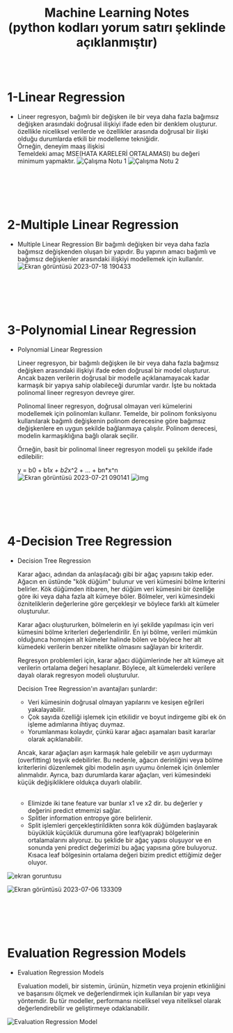 # <h1 align="center">Machine Learning Notes <br>(python kodları yorum satırı şeklinde açıklanmıştır)</h1>
<br><br>
# 1-Linear Regression
- Lineer regresyon, bağımlı bir değişken ile bir veya daha fazla bağımsız değişken arasındaki doğrusal ilişkiyi ifade eden bir denklem oluşturur.
  özellikle niceliksel verilerde ve özellikler arasında doğrusal bir ilişki olduğu durumlarda etkili bir modelleme tekniğidir.<br> Örneğin, deneyim maaş ilişkisi <br>
  Temeldeki amaç MSE(HATA KARELERİ ORTALAMASI) bu değeri minimum yapmaktır.
![Çalışma Notu 1](https://github.com/erdemttas/Machine-Learning/assets/100941281/6ecb3086-2251-4310-8b90-5b7dfb343158)
![Çalışma Notu 2](https://github.com/erdemttas/Machine-Learning/assets/100941281/0cfa5607-483a-4a11-8bb3-914e289f58c9)

<br><br><br><br>

# 2-Multiple Linear Regression
- Multiple Linear Regression
    Bir bağımlı değişken bir veya daha fazla bağımsız değişkenden oluşan bir yapıdır.
    Bu yapının amacı bağımlı ve bağımsız değişkenler arasındaki  ilişkiyi modellemek için kullanılır.
![Ekran görüntüsü 2023-07-18 190433](https://github.com/erdemttas/Machine-Learning/assets/100941281/456f2bd7-135c-4385-bea3-33f20156b89a)

<br><br><br><br>

# 3-Polynomial Linear Regression
- Polynomial Linear Regression
    
    Lineer regresyon, bir bağımlı değişken ile bir veya daha fazla bağımsız değişken arasındaki ilişkiyi ifade eden doğrusal bir model oluşturur. Ancak bazen verilerin doğrusal bir modelle 
    açıklanamayacak kadar karmaşık bir yapıya sahip olabileceği durumlar vardır. İşte bu noktada polinomal lineer regresyon devreye girer.
    
    Polinomal lineer regresyon, doğrusal olmayan veri kümelerini modellemek için polinomları kullanır. Temelde, bir polinom fonksiyonu kullanılarak bağımlı değişkenin polinom derecesine        göre 
    bağımsız değişkenlere en uygun şekilde bağlanmaya çalışılır. Polinom derecesi, modelin karmaşıklığına bağlı olarak seçilir.
    
    Örneğin, basit bir polinomal lineer regresyon modeli şu şekilde ifade edilebilir:
    
    y = b0 + b1*x + b2*x^2 + ... + bn*x^n
  ![Ekran görüntüsü 2023-07-21 090141](https://github.com/erdemttas/Machine-Learning/assets/100941281/7f3b67e4-2320-41cb-9b0b-b6d8ce2475f7)
![img](https://github.com/erdemttas/Machine-Learning/assets/100941281/c35f8045-aa61-4bac-ab52-329911f40433)

<br><br><br><br>

# 4-Decision Tree Regression
- Decision Tree Regression
    
    Karar ağacı, adından da anlaşılacağı gibi bir ağaç yapısını takip eder. Ağacın en üstünde "kök düğüm" bulunur ve veri kümesini bölme kriterini belirler. Kök düğümden itibaren, her düğüm veri kümesini bir özelliğe göre iki veya daha fazla alt kümeye böler. Bölmeler, veri kümesindeki özniteliklerin değerlerine göre gerçekleşir ve böylece farklı alt kümeler oluşturulur.
    
    Karar ağacı oluştururken, bölmelerin en iyi şekilde yapılması için veri kümesini bölme kriterleri değerlendirilir. En iyi bölme, verileri mümkün olduğunca homojen alt kümeler halinde bölen ve böylece her alt kümedeki verilerin benzer nitelikte olmasını sağlayan bir kriterdir.
    
    Regresyon problemleri için, karar ağacı düğümlerinde her alt kümeye ait verilerin ortalama değeri hesaplanır. Böylece, alt kümelerdeki verilere dayalı olarak regresyon modeli oluşturulur.
    
    Decision Tree Regression'ın avantajları şunlardır:
    
    - Veri kümesinin doğrusal olmayan yapılarını ve kesişen eğrileri yakalayabilir.
    - Çok sayıda özelliği işlemek için etkilidir ve boyut indirgeme gibi ek ön işleme adımlarına ihtiyaç duymaz.
    - Yorumlanması kolaydır, çünkü karar ağacı aşamaları basit kararlar olarak açıklanabilir.
    
    Ancak, karar ağaçları aşırı karmaşık hale gelebilir ve aşırı uydurmayı (overfitting) teşvik edebilirler. Bu nedenle, ağacın derinliğini veya bölme kriterlerini düzenlemek gibi modelin aşırı uyumu önlemek için önlemler alınmalıdır. Ayrıca, bazı durumlarda karar ağaçları, veri kümesindeki küçük değişikliklere oldukça duyarlı olabilir. <br><br>

    - Elimizde iki tane feature var bunlar x1 ve x2 dir. bu değerler y değerini predict etmemizi sağlar.
    - Splitler information entropye göre belirlenir.
    - Split işlemleri gerçekleştirildikten sonra kök düğümden başlayarak büyüklük küçüklük  durumuna göre leaf(yaprak) bölgelerinin ortalamalarını alıyoruz. bu şeklide bir ağaç yapısı oluşuyor ve en sonunda yeni predict değerimizi bu ağaç yapısına göre buluyoruz. Kısaca leaf bölgesinin ortalama değeri bizim predict ettiğimiz değer oluyor.

![ekran goruntusu](https://github.com/erdemttas/Machine-Learning/assets/100941281/41bfa1d4-5c8c-4f5d-ace0-24257dbadef8)

![Ekran görüntüsü 2023-07-06 133309](https://github.com/erdemttas/Machine-Learning/assets/100941281/705b8b96-17b5-43d5-a7b8-b23ef2f02b39)


<br><br><br><br>
# Evaluation Regression Models
- Evaluation Regression Models
    
    Evaluation modeli, bir sistemin, ürünün, hizmetin veya projenin etkinliğini ve başarısını ölçmek ve değerlendirmek için kullanılan bir yapı veya yöntemdir. Bu tür modeller, performansı niceliksel veya niteliksel olarak değerlendirebilir ve geliştirmeye odaklanabilir.

![Evaluation Regression Model](https://github.com/erdemttas/Machine-Learning/assets/100941281/c3f08517-7d0e-436e-ba64-bc5cd168a110)


